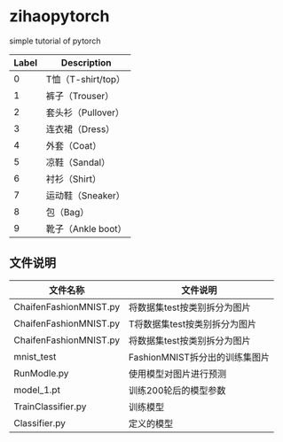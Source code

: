 # zihaopytorch
simple tutorial of pytorch

| Label | Description    |
|-------|----------------|
| 0     | T恤（T-shirt/top）|
| 1     |  裤子（Trouser）              |
| 2     |   套头衫（Pullover）             |
| 3     |   连衣裙（Dress）             |
| 4     |   外套（Coat）             |
| 5     |   凉鞋（Sandal）             |
| 6     |    衬衫（Shirt）            |
| 7     |    运动鞋（Sneaker）            |
| 8     |    包（Bag）            |
| 9     |     靴子（Ankle boot）           |


## 文件说明

| 文件名称                   | 文件说明  |
|------------------------|-------|
| ChaifenFashionMNIST.py | 将数据集test按类别拆分为图片 |
| ChaifenFashionMNIST.py | T将数据集test按类别拆分为图片  |
| ChaifenFashionMNIST.py | 将数据集test按类别拆分为图片 |
| mnist_test             | FashionMNIST拆分出的训练集图片 |
| RunModle.py            | 使用模型对图片进行预测 |
| model_1.pt             | 训练200轮后的模型参数 |
| TrainClassifier.py     | 训练模型 |
|Classifier.py           |定义的模型 |
